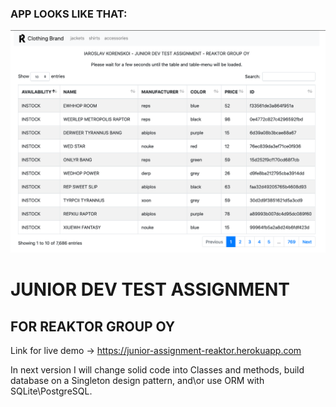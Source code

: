 ### APP LOOKS LIKE THAT:
![alt text](https://raw.githubusercontent.com/yaroslavkorenskoy/junior_test_assignment/main/junior-assignment-demo-image.png?raw=true)
# JUNIOR DEV TEST ASSIGNMENT 
## FOR REAKTOR GROUP OY
Link for live demo → https://junior-assignment-reaktor.herokuapp.com

In next version I will change solid code into Classes and methods, build database on a Singleton design pattern, and\or use ORM with SQLite\PostgreSQL.



